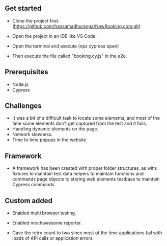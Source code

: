 ## Get started 

- Clone the project first. (https://github.com/hansamadhuranga/NewBooking.com.git)

- Open the project in an IDE like VS Code.

- Open the terminal and execute (npx cypress open)

- Then execute the file called "booking.cy.js" in the e2e.


## Prerequisites
- Node.js
- Cypress


## Challenges

- It was a bit of a difficult task to locate some elements, and most of the time some elements don't get captured from the test and it fails.
- Handling dynamic elements on the page.
- Network slowness.
- Time to time popups in the website.




## Framework

- A framework has been created with proper folder structures, as with: fixtures to maintain test data helpers to maintain functions and commands page objects to storing web elements testbase to maintain Cypress commands.




## Custom added

- Enabled multi browser testing.

- Enabled mochawesome reporter.

- Gave the retry count to two since most of the time applications fail with loads of API calls or application errors.
